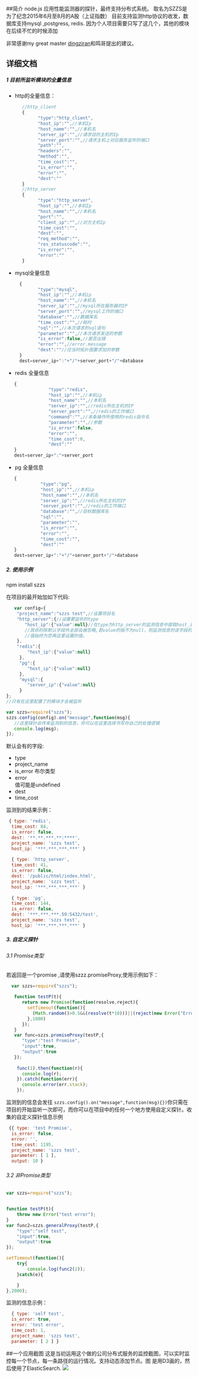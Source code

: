 ##简介
    node.js 应用性能监测器的探针，最终支持分布式系统。
    取名为SZZS是为了纪念2015年6月至8月的A股（上证指数）
    目前支持监测http协议的收发，数据库支持mysql ,postgress, redis.
    因为个人项目需要只写了这几个，其他的模块在后续不忙的时候添加
   
非常感谢my great master [dingziran](https://github.com/dingziran)和鸣哥提出的建议。
## 详细文档
##### 1 目前所监听模块的全量信息

* http的全量信息：
```javascript
      //http_client
      {
            "type":"http_client",
            "host_ip":"",//本机Ip
            "host_name":"",//本机名
            "server_ip":"",//请求目的主机的Ip
            "server_port":"",//请求主机上对应服务监听的端口
            "path":"",
            "headers":"",
            "method":"",
            "time_cost":"",
            "is_error":"",
            "error":"",
            "dest":""
      }
      //http_server
      {
            "type":"http_server",
            "host_ip":"",//本机Ip
            "host_name":"",//本机名
            "port":"",
            "client_ip":"",//对方主机Ip
            "time_cost":"",
            "dest":"",
            "req_method":"",
            "res_statuscode":"",
            "is_error":"",
            "error":""
      }
```

* mysql全量信息
```javascript
     {
            "type":"mysql",
            "host_ip":"",//本机ip
            "host_name":"",//本机名
            "server_ip":"",//mysql所在服务器的IP
            "server_port":"",//mysql工作的端口
            "database":"",//数据库名
            "time_cost":"",//耗时
            "sql":"",//本次请求的sql语句
            "parameter":"",//本次请求发送的参数
            "is_error":false,//是否出错
            "error":"",//error.message
            "dest":""//应当时拓扑图要求加的参数
     }
     dest=server_ip+":"+"/"+server_port+"/"+database
```

* redis 全量信息
```javascript
   {
                "type":"redis",
                "host_ip":"",//本机ip
                "host_name":"",//本机名
                "server_ip":"",//redis所在主机的IP
                "server_port":"",//redis的工作端口
                "command":"",//本条操作所使用的redis指令名
                "parameter":"",//参数
                "is_error":false,
                "error":"",
                "time_cost":0,
                "dest":""
   }
   dest=server_ip+":"+server_port
```

* pg 全量信息
```javascript
   {
             "type":"pg",
             "host_ip":"",//本机ip
             "host_name":"",//本机名
             "server_ip":"",//redis所在主机的IP
             "server_port":"",//redis的工作端口
             "database":"",//目标数据库名
             "sql":"",
             "parameter":"",
             "is_error":"",
             "error":"",
             "time_cost":"",
             "dest":""
   }
   dest=server_ip+":"+"/"+server_port+"/"+database
```
 
##### 2. 使用示例
  npm install szzs
  
在项目的最开始加如下代码:
```javascript
   var config={
    "project_name":"szzs test",//设置项目名
    "http_server":{//设置要监听的type
       "host_ip":{"value":null}//在type为http_server的监测信息中提取host_ip字段
       //其余的除默认字段外全部会被忽略,若value的指不为null，则监测信息的该字段的
       //值始终为您再这里设置的值。
    },
    "redis":{
        "host_ip":{"value":null}
     },
     "pg":{
        "host_ip":{"value":null}
     },
     "mysql":{
        "server_ip":{"value":null}
     }
};
//只有在这里配置了的模块才会被监听

var szzs=require("szzs");
szzs.config(config).on("message",function(msg){
   //这里探针会传来监测到的信息，你可以在这里选择书写你自己的处理逻辑
   console.log(msg);
});
```
默认会有的字段:
* type
* project_name
* is_error
  布尔类型
* error  
  值可能是undefined
* dest
* time_cost


 监测到的结果示例：
```javascript
 { type: 'redis',
  time_cost: 84,
  is_error: false,
  dest: '**.**.***.**:****',
  project_name: 'szzs test',
  host_ip: '***.***.***.***' }
  
  { type: 'http_server',
  time_cost: 41,
  is_error: false,
  dest: '/public/html/index.html',
  project_name: 'szzs test',
  host_ip: '***.***.***.***' }
  
  { type: 'pg',
  time_cost: 144,
  is_error: false,
  dest: '***.***.***.59:5432/test',
  project_name: 'szzs test',
  host_ip: '***.***.***.***' }
```
##### 3. 自定义探针
###### 3.1 Promise类型
  若返回是一个promise ,请使用szzz.promiseProxy,使用示例如下：
```javascript
  var szzs=require("szzs"); 

   function testP(t){
      return new Promise(function(resolve,reject){
        setTimeout(function(){
          (Math.random()>0.5&&(resolve(t*10)))||(reject(new Error("Error Occured!")))
        },1000)
      });
   }
   var func=szzs.promiseProxy(testP,{
      "type":"test Promise",
      "input":true,
      "output":true
   });
   
    func(1).then(function(r){
      console.log(r);
    }).catch(function(err){
      console.error(err.stack);
    });
```
监测到的信息会发往 `szzs.config().on("message",function(msg){})`你只需在项目的开始监听一次即可，而你可以在项目中的任何一个地方使用自定义探针。收集的自定义探针信息示例
```javascript
 {{ type: 'test Promise',
  is_error: false,
  error: '',
  time_cost: 1195,
  project_name: 'szzs test',
  parameter: [ 1 ],
  output: 10 }
```
###### 3.2 非Promise类型
```javascript
var szzs=require("szzs");


function testP(t){
	throw new Error("test error");
}
var func2=szzs.generalProxy(testP,{
	"type":"self test",
	"input":true,
	"output":true
});

setTimeout(function(){
	try{
		console.log(func2(2));
	}catch(e){

	}
},2000);
```
监测的信息示例：
```javascript
  { type: 'self test',
  is_error: true,
  error: 'test error',
  time_cost: 1,
  project_name: 'szzs test',
  parameter: [ 2 ] }
```

##一个应用截图
这是当初运用这个做的公司分布式服务的监控截图，可以实时监控每一个节点，每一条路径的运行情况。支持动态添加节点。图
是用D3画的，然后使用了ElasticSearch.
![](https://github.com/yyrdl/SZZS/blob/master/img/demo.png)
